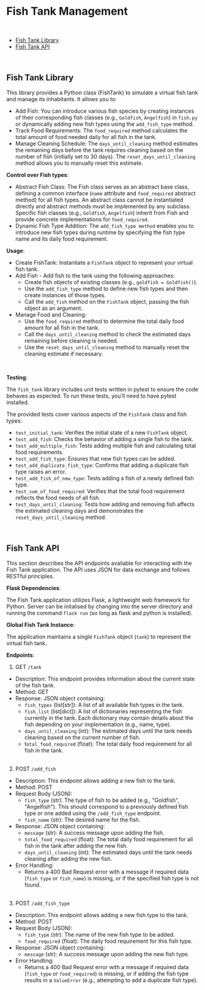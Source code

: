 # Fish Tank Management
<br>

* [Fish Tank Library](#fish-tank-library)
* [Fish Tank API](#fish-tank-api)
<br>

## Fish Tank Library

This library provides a Python class (FishTank) to simulate a virtual fish tank and manage its inhabitants. It allows you to:

* Add Fish: You can introduce various fish species by creating instances of their corresponding fish classes (e.g., ```Goldfish```, ```Angelfish```) in ```fish.py``` or dynamically adding new fish types using the ```add_fish_type``` method.
* Track Food Requirements: The ```food_required``` method calculates the total amount of food needed daily for all fish in the tank.
* Manage Cleaning Schedule: The ```days_until_cleaning``` method estimates the remaining days before the tank requires cleaning based on the number of fish (initially set to 30 days). The ```reset_days_until_cleaning``` method allows you to manually reset this estimate.

**Control over Fish types**:

* Abstract Fish Class: The Fish class serves as an abstract base class, defining a common interface (```name``` attribute and ```food_required``` abstract method) for all fish types. An abstract class cannot be instantiated directly and abstract methods must be implemented by any subclass. Specific fish classes (e.g., ```Goldfish```, ```Angelfish```) inherit from Fish and provide concrete implementations for ```food_required```.
* Dynamic Fish Type Addition: The ```add_fish_type method``` enables you to introduce new fish types during runtime by specifying the fish type name and its daily food requirement.


**Usage**:

* Create FishTank: Instantiate a ```FishTank``` object to represent your virtual fish tank.
* Add Fish - Add fish to the tank using the following approaches:
    * Create fish objects of existing classes (e.g., ```goldfish = Goldfish()```).
    * Use the ```add_fish_type``` method to define new fish types and then create instances of those types.
    * Call the ```add_fish``` method on the ```FishTank``` object, passing the fish object as an argument.
* Manage Food and Cleaning:
    * Use the ```food_required``` method to determine the total daily food amount for all fish in the tank.
    * Call the ```days_until_cleaning``` method to check the estimated days remaining before cleaning is needed.
    * Use the ```reset_days_until_cleaning``` method to manually reset the cleaning estimate if necessary.
<br>

**Testing**:

The ```fish_tank``` library includes unit tests written in pytest to ensure the code behaves as expected. To run these tests, you'll need to have pytest installed.

The provided tests cover various aspects of the ```FishTank``` class and fish types:

* ```test_initial_tank```: Verifies the initial state of a new ```FishTank``` object.
* ```test_add_fish```: Checks the behavior of adding a single fish to the tank.
* ```test_add_multiple_fish```: Tests adding multiple fish and calculating total food requirements.
* ```test_add_fish_type```: Ensures that new fish types can be added.
* ```test_add_duplicate_fish_type```: Confirms that adding a duplicate fish type raises an error.
* ```test_add_fish_of_new_type```: Tests adding a fish of a newly defined fish type.
* ```test_sum_of_food_required```: Verifies that the total food requirement reflects the food needs of all fish.
* ```test_days_until_cleaning```: Tests how adding and removing fish affects the estimated cleaning days and demonstrates the ```reset_days_until_cleaning``` method.
<br>

## Fish Tank API

This section describes the API endpoints available for interacting with the Fish Tank application. The API uses JSON for data exchange and follows RESTful principles.

**Flask Dependencies**:

The Fish Tank application utilizes Flask, a lightweight web framework for Python. Server can be initalised by changing into the server directory and running the command ```flask run``` (so long as flask and python is installed).

**Global Fish Tank Instance**:

The application maintains a single ```FishTank``` object (```tank```) to represent the virtual fish tank.

**Endpoints**:

1. GET ```/tank```

* Description: This endpoint provides information about the current state of the fish tank.
* Method: GET
* Response: JSON object containing:
    * ```fish_types``` (list[str]): A list of all available fish types in the tank.
    * ```fish_list``` (list[dict]): A list of dictionaries representing the fish currently in the tank. Each dictionary may contain details about the fish depending on your implementation (e.g., name, type).
    * ```days_until_cleaning``` (int): The estimated days until the tank needs cleaning based on the current number of fish.
    * t```otal_food_required``` (float): The total daily food requirement for all fish in the tank.
<br><br>

2. POST ```/add_fish```

* Description: This endpoint allows adding a new fish to the tank.
* Method: POST
* Request Body (JSON):
    * ```fish_type``` (str): The type of fish to be added (e.g., "Goldfish", "Angelfish"). This should correspond to a previously defined fish type or one added using the ```/add_fish_type``` endpoint.
    * ```fish_name``` (str): The desired name for the fish.
* Response: JSON object containing:
    * ```message``` (str): A success message upon adding the fish.
    * ```total_food_required``` (float): The total daily food requirement for all fish in the tank after adding the new fish.
    * ```days_until_cleaning``` (int): The estimated days until the tank needs cleaning after adding the new fish.
* Error Handling:
    * Returns a 400 Bad Request error with a message if required data (```fish_type``` or ```fish_name```) is missing, or if the specified fish type is not found.
<br><br>

3. POST ```/add_fish_type```

* Description: This endpoint allows adding a new fish type to the tank.
* Method: POST
* Request Body (JSON):
    * ```fish_type``` (str): The name of the new fish type to be added.
    * ```food_required``` (float): The daily food requirement for this fish type.
* Response: JSON object containing:
    * ```message``` (str): A success message upon adding the new fish type.
* Error Handling:
    * Returns a 400 Bad Request error with a message if required data (```fish_type``` or ```food_required```) is missing, or if adding the fish type results in a ```ValueError``` (e.g., attempting to add a duplicate fish type).